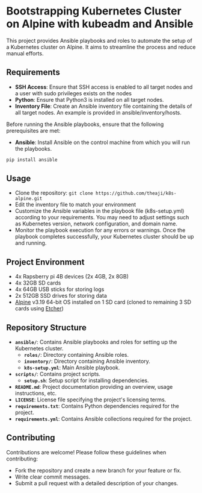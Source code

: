 # Bootstrapping Kubernetes Cluster on Alpine with kubeadm and Ansible

This project provides Ansible playbooks and roles to automate the setup of a Kubernetes cluster on Alpine. It aims to streamline the process and reduce manual efforts.

## Requirements 

- **SSH Access**: Ensure that SSH access is enabled to all target nodes and a user with sudo privileges exists on the nodes
- **Python**: Ensure that Python3 is installed on all target nodes.
- **Inventory File**: Create an Ansible inventory file containing the details of all target nodes. An example is provided in ansible/inventory/hosts.

Before running the Ansible playbooks, ensure that the following prerequisites are met:
  - **Ansible**: Install Ansible on the control machine from which you will run the playbooks.
  ```bash
  pip install ansible
  ```

## Usage
- Clone the repository: `git clone https://github.com/theaji/k8s-alpine.git`
- Edit the inventory file to match your environment
- Customize the Ansible variables in the playbook file (k8s-setup.yml) according to your requirements. You may need to adjust settings such as Kubernetes version, network configuration, and domain name.
- Monitor the playbook execution for any errors or warnings. Once the playbook completes successfully, your Kubernetes cluster should be up and running.

## Project Environment

- 4x Rapsberry pi 4B devices (2x 4GB, 2x 8GB)
- 4x 32GB SD cards
- 4x 64GB USB sticks for storing logs
- 2x 512GB SSD drives for storing data 
- [Alpine](https://www.alpinelinux.org/downloads/) v3.19 64-bit OS installed on 1 SD card (cloned to remaining 3 SD cards using [Etcher](https://etcher.balena.io/#download-etcher))


## Repository Structure

- **`ansible/`**: Contains Ansible playbooks and roles for setting up the Kubernetes cluster.
  - **`roles/`**: Directory containing Ansible roles.
  - **`inventory/`**: Directory containing Ansible inventory.
  - **`k8s-setup.yml`**: Main Ansible playbook.
- **`scripts/`**: Contains project scripts.
  - **`setup.sh`**: Setup script for installing dependencies.
- **`README.md`**: Project documentation providing an overview, usage instructions, etc.
- **`LICENSE`**: License file specifying the project's licensing terms.
- **`requirements.txt`**: Contains Python dependencies required for the project.
- **`requirements.yml`**: Contains Ansible collections required for the project.

## Contributing

Contributions are welcome! Please follow these guidelines when contributing:
- Fork the repository and create a new branch for your feature or fix.
- Write clear commit messages.
- Submit a pull request with a detailed description of your changes.
